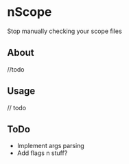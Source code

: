 # nScope
Stop manually checking your scope files

## About
//todo

## Usage
// todo

## ToDo
- Implement args parsing
- Add flags n stuff?
